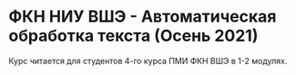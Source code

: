 # ФКН НИУ ВШЭ - Автоматическая обработка текста (Осень 2021)

Курс читается для студентов 4-го курса ПМИ ФКН ВШЭ в 1-2 модулях.
